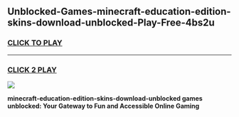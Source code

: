 
## Unblocked-Games-minecraft-education-edition-skins-download-unblocked-Play-Free-4bs2u
<h3>
<a href="https://premium76.site?title=minecraft-education-edition-skins-download-unblocked&ref=18A1">CLICK TO PLAY</a></h3>
<hr>

<h3>
<a href="https://premium76.site?title=minecraft-education-edition-skins-download-unblocked&ref=18A1">CLICK 2 PLAY</a>
  
</h3>

<a href="https://premium76.site?title=minecraft-education-edition-skins-download-unblocked&ref=18A1"><img src="https://clearcache.store/games.png"></a>


**minecraft-education-edition-skins-download-unblocked games unblocked: Your Gateway to Fun and Accessible Online Gaming**
